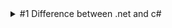 <details>

<summary>#1 Difference between .net and c#</summary>
<br/>
> .Net is a framework and c# is a programming language

> C# is composed of syntaxes, grammars, semantics, etc.

> .Net is collection of libraries and it has runtime

</details>

